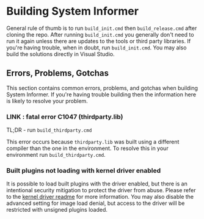 # Building System Informer

General rule of thumb is to run `build_init.cmd` then `build_release.cmd` after cloning the repo.
After running `build_init.cmd` you generally don't need to run it again unless there are updates
to the tools or third party libraries. If you're having trouble, when in doubt, run
`build_init.cmd`. You may also build the solutions directly in Visual Studio.

## Errors, Problems, Gotchas

This section contains common errors, problems, and gotchas when building System Informer.
If you're having trouble building then the information here is likely to resolve your problem.

### LINK : fatal error C1047 (thirdparty.lib)

TL;DR - run `build_thirdparty.cmd`

This error occurs because `thirdparty.lib` was built using a different compiler than the one
in the environment. To resolve this in your environment run `build_thirdparty.cmd`.

### Built plugins not loading with kernel driver enabled

It is possible to load built plugins with the driver enabled, but there is an intentional security
mitigation to protect the driver from abuse. Please refer to the
[kernel driver readme](../KSystemInformer/README.md) for more information. You may also disable
the advanced setting for image load denial, but access to the driver will be restricted with
unsigned plugins loaded.
